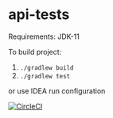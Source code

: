 # api-tests

Requirements: JDK-11

To build project:
1. `./gradlew build`
2. `./gradlew test`

or use IDEA run configuration

[![CircleCI](https://circleci.com/gh/temagi/api-tests.svg?style=svg)](https://circleci.com/gh/temagi/api-tests)
